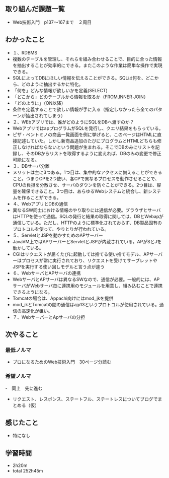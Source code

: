 ## 取り組んだ課題一覧
- Web技術入門　p137〜167まで　２周目
## わかったこと
- １、RDBMS
- 複数のテーブルを管理し、それらを組み合わせることで、目的に合った情報を抽出することが効率的にできる。またこのような作業は簡単な操作で実現できる。
- SQLによってDBにほしい情報を伝えることができる。SQLは何を、どこから、どのように抽出するかに特化。
- 「何を」どんな情報が欲しいかを定義(SELECT)
- 「どこから」どのテーブルから情報を取るか（FROM,INNER JOIN）
- 「どのように」（ON以降）
- 条件を定義することで欲しい情報が手に入る（指定しなかったら全てのパターンが抽出されてしまう）
- ２、WEbアプリでは、誰がどのようにSQLをDBへ渡すのか？
- WebアプリではapプログラムがSQLを発行し、クエリ結果をもらっている。
- ピザ・ペントミノの商品一覧画面を例に挙げると、このページはHTMLに直接記述していた。しかし新商品追加のたびにプログラムとHTMLどちらも修正しなければならないという問題が生まれる。そこでDBのみにリストを記録し、そのDBからリストを取得するように変えれば、DBのみの変更で修正可能になる。
- ３、DBサーバ分離
- メリットは主に3つある。1つ目は、集中的なアクセスに備えることができること。つまりCPを2つ使い、各CPで異なるプロセスを動作させることで、CPUの負担を分散させ、サーバのダウンを防ぐことができる。2つ目は、容量を確保できること。3つ目は、あらゆるWebシステムと統合し、新システムを作ることができる。
- ４、WebアプリとDBの通信
- 異なるSW同士における情報のやり取りには通信が必要。ブラウザとサーバはHTTPを使って通信。SQLの発行と結果の取得に関しては、DBとWebapが通信している。ただし、HTTPのように標準化されておらず、DB製品固有のプロトコルを使って、やりとりが行われている。
- ５、ServletとJSPを動かすためのAPサーバー
- JavaVM上ではAPサーバーとServletとJSPが内蔵されている。APがSとJを動かしている。
- CGIはリクエストが届くたびに起動しては捨てる使い捨てモデル、APサーバーはプロセスが常に実行されており、リクエストを受けてサーブレットやJSPを実行する使い回しモデルと言う点が違う
- ６、WebサーバとAPサーバの連携
- WebサーバとAPサーバは異なるSWなので、通信が必要。一般的には、APサーバがWebサーバ毎に連携用のモジュールを用意し、組み込むことで連携できるようになる。
- Tomcatの場合は、Appachi向けにはmod_jkを提供
- mod_jkとTomcatの間の通信はajp13というプロトコルが使用されている。通信の高速化が狙い。
- ７、WebサーバーとApサーバの分担
## 次やること
### 最低ノルマ
- プロになるためのWeb技術入門　30ページ分読む
### 希望ノルマ
-　同上　先に進む
- リクエスト、レスポンス、ステートフル、ステートレスについてブログでまとめる（仮）
## 感じたこと
- 特になし
## 学習時間
- 2h20m
- total 252h45m
